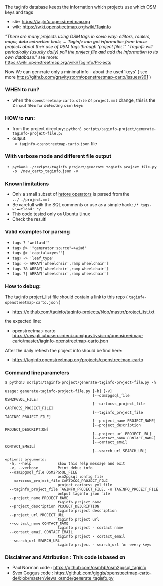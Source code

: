 

The taginfo database keeps the information which projects use which OSM keys and tags
* site: https://taginfo.openstreetmap.org
* wiki: https://wiki.openstreetmap.org/wiki/Taginfo


_"There are many projects using OSM tags in some way: editors, routers, maps, data extraction tools, ... Taginfo can get information from those projects about their use of OSM tags through 'project files'."_
_"Taginfo will periodically (usually daily) poll the project file and add the information to its own database."_ see more: https://wiki.openstreetmap.org/wiki/Taginfo/Projects


Now We can generate only a minimal info - about the used 'keys' ( see more  https://github.com/gravitystorm/openstreetmap-carto/issues/961 )

### WHEN to run?
*  when the `openstreetmap-carto.style` or `project.mml` change, this is the 2 input files for detecting osm keys

### HOW to run:
*  from the project directory:  `python3 scripts/taginfo-project/generate-taginfo-project-file.py`
*  output:
    *  `taginfo-openstreetmap-carto.json`  file
### With verbose mode and different file output
* `python3 ./scripts/taginfo-project/generate-taginfo-project-file.py -o ./new_carto_taginfo.json -v`


### Known limitations
* Only a small subset of [hstore operators](https://www.postgresql.org/docs/10/static/hstore.html#HSTORE-OP-TABLE) is parsed from the  `../../project.mml`
* Be carefull with the SQL comments or use as a simple hack:  ` /* tags->'wetland' */ `
* This code tested only on Ubuntu Linux
* Check the result!

### Valid examples for parsing
* `tags ? 'wetland'"`
* `tags @> '"generator:source"=>wind'`
* `tags @> 'capital=>yes'"]`
* `tags -> 'leaf_type'`
* `tags -> ARRAY['wheelchair',ramp:wheelchair']`
* `tags ?& ARRAY['wheelchair',ramp:wheelchair']`
* `tags ?| ARRAY['wheelchair',ramp:wheelchair']`

### How to debug:
The taginfo project_list file should contain a link to this repo ( `taginfo-openstreetmap-carto.json` )
* https://github.com/taginfo/taginfo-projects/blob/master/project_list.txt

the expected line:
*  openstreetmap-carto  https://raw.githubusercontent.com/gravitystorm/openstreetmap-carto/master/taginfo-openstreetmap-carto.json

After the daily refresh the project info should be find here:
* https://taginfo.openstreetmap.org/projects/openstreetmap-carto

### Command line parameters
```
$ python3 scripts/taginfo-project/generate-taginfo-project-file.py -h

usage: generate-taginfo-project-file.py [-h] [-v]
                                        [--osm2pgsql_file OSM2PGSQL_FILE]
                                        [--cartocss_project_file CARTOCSS_PROJECT_FILE]
                                        [--taginfo_project_file TAGINFO_PROJECT_FILE]
                                        [--project_name PROJECT_NAME]
                                        [--project_description PROJECT_DESCRIPTION]
                                        [--project_url PROJECT_URL]
                                        [--contact_name CONTACT_NAME]
                                        [--contact_email CONTACT_EMAIL]
                                        [--search_url SEARCH_URL]

optional arguments:
  -h, --help            show this help message and exit
  -v, --verbose         Print debug info
  --osm2pgsql_file OSM2PGSQL_FILE
                        osm2pgsql config file
  --cartocss_project_file CARTOCSS_PROJECT_FILE
                        project cartocss yml file
  --taginfo_project_file TAGINFO_PROJECT_FILE, -o TAGINFO_PROJECT_FILE
                        output taginfo json file
  --project_name PROJECT_NAME
                        taginfo project name
  --project_description PROJECT_DESCRIPTION
                        taginfo project description
  --project_url PROJECT_URL
                        taginfo project url
  --contact_name CONTACT_NAME
                        taginfo project - contact name
  --contact_email CONTACT_EMAIL
                        taginfo project - contact_email
  --search_url SEARCH_URL
                        taginfo project - search_url for every keys
```

### Disclaimer and Attribution : This code is based on
* Paul Norman code : https://github.com/osmlab/osm2pgsql_taginfo
* Sven Geggus code : https://github.com/giggls/openstreetmap-carto-de/blob/master/views_osmde/generate_taginfo.py
